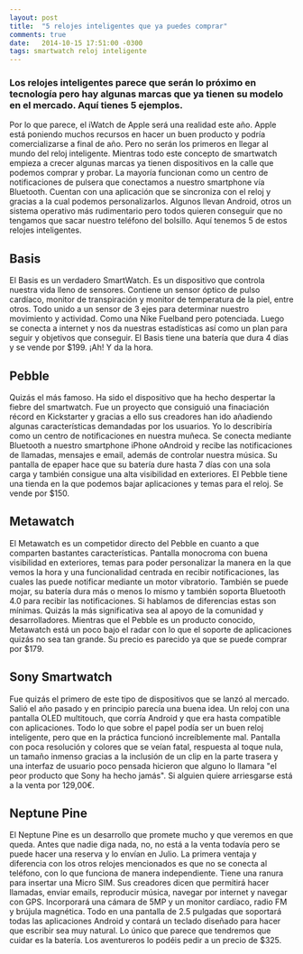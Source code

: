 ```yaml
---
layout: post
title:  "5 relojes inteligentes que ya puedes comprar"
comments: true
date:   2014-10-15 17:51:00 -0300
tags: smartwatch reloj inteligente
---
```

<h3>Los relojes inteligentes parece que serán lo próximo en tecnología pero hay algunas marcas que ya tienen su modelo en el mercado. Aquí tienes 5 ejemplos.</h3>

Por lo que parece, el iWatch de Apple será una realidad este año. Apple está poniendo muchos recursos en hacer un buen producto y podría comercializarse a final de año. Pero no serán los primeros en llegar al mundo del reloj inteligente. Mientras todo este concepto de smartwatch empieza a crecer algunas marcas ya tienen dispositivos en la calle que podemos comprar y probar. La mayoría funcionan como un centro de notificaciones de pulsera que conectamos a nuestro smartphone vía Bluetooth. Cuentan con una aplicación que se sincroniza con el reloj y gracias a la cual podemos personalizarlos. Algunos llevan Android, otros un sistema operativo más rudimentario pero todos quieren conseguir que no tengamos que sacar nuestro teléfono del bolsillo. Aquí tenemos 5 de estos relojes inteligentes.

## Basis

El Basis es un verdadero SmartWatch. Es un dispositivo que controla nuestra vida lleno de sensores. Contiene un sensor óptico de pulso cardíaco, monitor de transpiración y monitor de temperatura de la piel, entre otros. Todo unido a un sensor de 3 ejes para determinar nuestro movimiento y actividad. Como una Nike Fuelband pero potenciada. Luego se conecta a internet y nos da nuestras estadísticas así como un plan para seguir y objetivos que conseguir. El Basis tiene una batería que dura 4 días y se vende por $199. ¡Ah! Y da la hora.

## Pebble

Quizás el más famoso. Ha sido el dispositivo que ha hecho despertar la fiebre del smartwatch. Fue un proyecto que consiguió una finaciación récord en Kickstarter y gracias a ello sus creadores han ido añadiendo algunas características demandadas por los usuarios. Yo lo describiría como un centro de notificaciones en nuestra muñeca. Se conecta mediante Bluetooth a nuestro smartphone iPhone oAndroid y recibe las notificaciones de llamadas, mensajes e email, además de controlar nuestra música. Su pantalla de epaper hace que su batería dure hasta 7 días con una sola carga y también consigue una alta visibilidad en exteriores. El Pebble tiene una tienda en la que podemos bajar aplicaciones y temas para el reloj. Se vende por $150.

## Metawatch

El Metawatch es un competidor directo del Pebble en cuanto a que comparten bastantes características. Pantalla monocroma con buena visibilidad en exteriores, temas para poder personalizar la manera en la que vemos la hora y una funcionalidad centrada en recibir notificaciones, las cuales las puede notificar mediante un motor vibratorio. También se puede mojar, su batería dura más o menos lo mismo y también soporta Bluetooth 4.0 para recibir las notificaciones. Si hablamos de diferencias estas son mínimas. Quizás la más significativa sea al apoyo de la comunidad y desarrolladores. Mientras que el Pebble es un producto conocido, Metawatch está un poco bajo el radar con lo que el soporte de aplicaciones quizás no sea tan grande. Su precio es parecido ya que se puede comprar por $179.

## Sony Smartwatch

Fue quizás el primero de este tipo de dispositivos que se lanzó al mercado. Salió el año pasado y en principio parecía una buena idea. Un reloj con una pantalla OLED multitouch, que corría Android y que era hasta compatible con aplicaciones. Todo lo que sobre el papel podía ser un buen reloj inteligente, pero que en la práctica funcionó increíblemente mal. Pantalla con poca resolución y colores que se veían fatal, respuesta al toque nula, un tamaño inmenso gracias a la inclusión de un clip en la parte trasera y una interfaz de usuario poco pensada hicieron que alguno lo llamara "el peor producto que Sony ha hecho jamás". Si alguien quiere arriesgarse está a la venta por 129,00€.


## Neptune Pine


El Neptune Pine es un desarrollo que promete mucho y que veremos en que queda. Antes que nadie diga nada, no, no está a la venta todavía pero se puede hacer una reserva y lo envían en Julio. La primera ventaja y diferencia con los otros relojes mencionados es que no se conecta al teléfono, con lo que funciona de manera independiente. Tiene una ranura para insertar una Micro SIM. Sus creadores dicen que permitirá hacer llamadas, enviar emails, reproducir música, navegar por internet y navegar con GPS. Incorporará una cámara de 5MP y un monitor cardíaco, radio FM y brújula magnética. Todo en una pantalla de 2.5 pulgadas que soportará todas las aplicaciones Android y contará un teclado diseñado para hacer que escribir sea muy natural. Lo único que parece que tendremos que cuidar es la batería. Los aventureros lo podéis pedir a un precio de $325.


